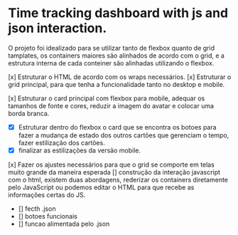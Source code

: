 # Time tracking dashboard with js and json interaction.

O projeto foi idealizado para se utilizar tanto de flexbox quanto de grid tamplates, os containers maiores são alinhados de acordo com o grid, e a estrutura interna de cada conteiner são alinhadas utilizando o flexbox.

[x] Estruturar o HTML de acordo com os wraps necessários.
[x] Estruturar o grid principal, para que tenha a funcionalidade tanto no desktop e mobile.

[x] Estruturar o card principal com flexbox para mobile, adequar os tamanhos de fonte e cores, reduzir a imagem do avatar e colocar uma borda branca.

- [x] Estruturar dentro do flexbox o card que se encontra os botoes para fazer a mudança de estado dos outros cartões que gerenciam o tempo, fazer estilização dos cartões.
- [x] finalizar as estilizações da versão mobile.

[x] Fazer os ajustes necessários para que o grid se comporte em telas muito grande da maneira esperada
[] construção da interação javascript com o html, existem duas abordagens, rederizar os containers diretamente pelo JavaScript ou podemos editar o HTML para que recebe as informações certas do JS.

- [] fecth .json
- [] botoes funcionais
- [] funcao alimentada pelo .json
